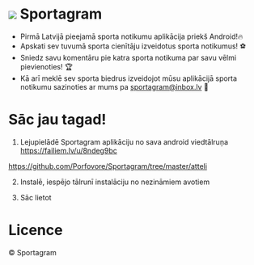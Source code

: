 # ![](https://github.com/Porfovore/Sportagram/blob/master/atteli/SPORTAGRAMLOGOmini.jpg) Sportagram 
- Pirmā Latvijā pieejamā sporta notikumu aplikācija priekš Android!🔥
- Apskati sev tuvumā sporta cienītāju izveidotus sporta notikumus! ⚽
- Sniedz savu komentāru pie katra sporta notikuma par savu vēlmi pievienoties! 🏆
- Kā arī meklē sev sporta biedrus izveidojot mūsu aplikācijā sporta notikumu sazinoties ar mums pa sportagram@inbox.lv 📧


# Sāc jau tagad!
1. Lejupielādē Sportagram aplikāciju no sava android viedtālruņa https://failiem.lv/u/8ndeg9bc

https://github.com/Porfovore/Sportagram/tree/master/atteli

2. Instalē, iespējo tālrunī instalāciju no nezināmiem avotiem


3. Sāc lietot




# Licence
©️ Sportagram
